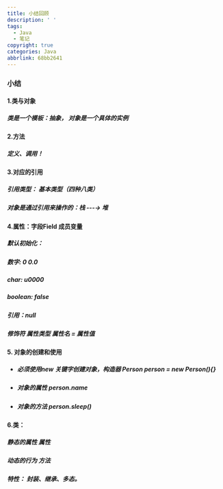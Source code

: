 ```yaml
---
title: 小结回顾
description: ' '
tags:
  - Java
  - 笔记
copyright: true
categories: Java
abbrlink: 68bb2641
---
```

### 小结
#### 1.类与对象

##### 		类是一个模板：抽象， 对象是一个具体的实例

#### 2.方法

##### 		定义、调用！

#### 3.对应的引用

##### 		 引用类型： 基本类型（四种八类）

#####  		对象是通过引用来操作的：栈  ---→ 堆

#### 4.属性：字段Field 成员变量

##### 		默认初始化：

##### 			数字: 0  0.0  

##### 			 char: u0000 

##### 			 boolean: false

##### 			 引用：null

##### 			修饰符   属性类型  属性名 = 属性值

#### 5. 对象的创建和使用

- ##### 	必须使用new 关键字创建对象，构造器 Person  person = new  Person(){}

- ##### 对象的属性 person.name

- ##### 对象的方法 person.sleep()

#### 6.类：

##### 			静态的属性		属性

##### 			动态的行为		方法

##### 特性： 封装、继承、多态。

